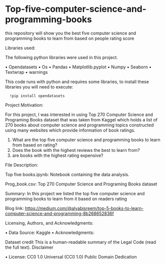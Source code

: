 # Top-five-computer-science-and-programming-books

this repository will show you the best five computer science and programming books to learn from based on people rating score 

Libraries used:

The following python libraries were used in this project.

•	Opendatasets
•	Os
•	Pandas
•	Matplotlib.pyplot
•	Numpy
•	Seaborn
•	Textwrap
•	warnings

This code runs with python and requires some libraries, to install these libraries you will need to execute:
 
      !pip install opendatasets


Project Motivation:

For this project, I was interested in using Top 270 Computer Science and Programing Books dataset that was taken from Kaggel which holds a list of 270 books about computer science and programming topics constructed using many websites which provide information of book ratings.

1.	What are the top five computer science and programming books to learn from based on rating?
2.	Does the book with the highest reviews the best to learn from?
3.	are books with the highest rating expensive?

File Description:

Top five books.ipynb: Notebook containing the data analysis.

Prog_book.csv: Top 270 Computer Science and Programing Books dataset


Summary:
In this project we listed the top five computer science and programming books to learn from it based on readers rating 

Blog link: https://medium.com/@alyabisreem/top-5-books-to-learn-computer-science-and-programming-8b268652836f

Licensing, Authors, and Acknowledgments:

•	Data Source: Kaggle 
•	Acknowledgments:

Dataset credit
This is a human-readable summary of the Legal Code (read the full text). Disclaimer

•	License:
CC0 1.0 Universal (CC0 1.0) Public Domain Dedication

